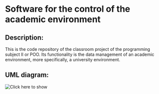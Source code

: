 # Software for the control of the academic environment

## Description:
This is the code repository of the classroom project of the programming subject II or POO. Its functionality is the data management of an academic environment, more specifically, a university environment.


## UML diagram:
![Click here to show](https://6211dfd8-a-e1e09691-s-sites.googlegroups.com/a/unicesar.edu.co/mi-wiki---carlos/home/DiagramaDeClasesExtendido.jpg?attachauth=ANoY7cros4e-aIRrzCv3JhjFWEj733x5doWu3m1Vuepxm3H5pVJFqJLfI2n4mFaWijeEdlykexNMXZU9AI5I_K7iABjfG5SDmUkI82eaiezX_1j6_Gjn1xhcewioX2DxBNqaFIs-kTsxifg9OS0ILO0umWscCMi_sg0bv9vaD8z-rTWapd_PbDmjUaqpMz0jzyOzfhEUh9dO9OF0sPuYIlcg7eT-3iwoFVjNnos8hEPgGmaLuDgX-Z6le3lFOYUKShBWfJugVxa4&attredirects=0)